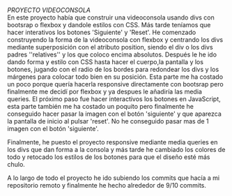 <em>PROYECTO VIDEOCONSOLA </em></br>
En este proyecto había que construir una videoconsola usando divs con bootsrap o flexbox y dandole estilos con CSS. Más tarde teníamos que hacer interativos los botones 'Siguiente' y 'Reset'.
He comenzado construyendo la forma de la videoconsola con flexbox y centrando los divs mediante superposición con el atributo position, siendo el div o los divs padres ''relatives'' y los que coloco encima 
absolutos. Después le he ido dando forma y estilo con CSS hasta hacer el cuerpo,la pantalla y los botones, jugando con el radio de los bordes para redondear los divs y los márgenes para colocar todo bien en su 
posición. 
Esta parte me ha costado un poco porque quería hacerla responsive directamente con bootsrap pero finalmente me decidí por flexbox y ya despues le añadiría las media queries.
El próximo paso fue hacer interactivos los botones en JavaScript, esta parte también me ha costado un poquito pero finalmente he conseguido hacer pasar la imagen con el botón 'siguiente' y que aparezca la pantalla
de inicio al pulsar 'reset'. No he conseguido pasar mas de 1 imagen con el botón 'siguiente'.

Finalmente, he puesto el proyecto responsive mediante media queries en los divs que dan forma a la consola y más tarde he cambiado los colores de todo y retocado los estilos de los botones para que el diseño esté más chulo.

A lo largo de todo el proyecto he ido subiendo los commits que hacía a mi repositorio remoto y finalmente he hecho alrededor de 9/10 commits.
